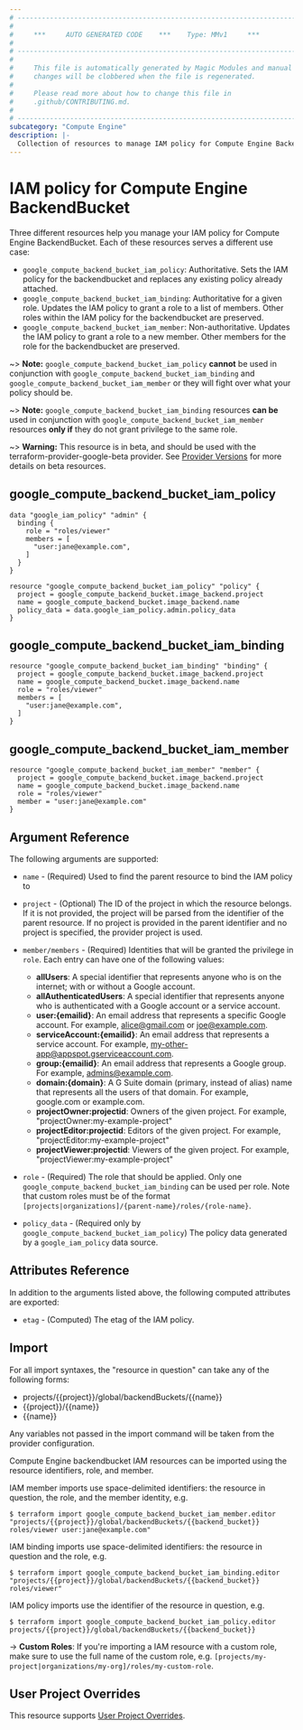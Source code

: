 ```yaml
---
# ----------------------------------------------------------------------------
#
#     ***     AUTO GENERATED CODE    ***    Type: MMv1     ***
#
# ----------------------------------------------------------------------------
#
#     This file is automatically generated by Magic Modules and manual
#     changes will be clobbered when the file is regenerated.
#
#     Please read more about how to change this file in
#     .github/CONTRIBUTING.md.
#
# ----------------------------------------------------------------------------
subcategory: "Compute Engine"
description: |-
  Collection of resources to manage IAM policy for Compute Engine BackendBucket
---
```


# IAM policy for Compute Engine BackendBucket
Three different resources help you manage your IAM policy for Compute Engine BackendBucket. Each of these resources serves a different use case:

* `google_compute_backend_bucket_iam_policy`: Authoritative. Sets the IAM policy for the backendbucket and replaces any existing policy already attached.
* `google_compute_backend_bucket_iam_binding`: Authoritative for a given role. Updates the IAM policy to grant a role to a list of members. Other roles within the IAM policy for the backendbucket are preserved.
* `google_compute_backend_bucket_iam_member`: Non-authoritative. Updates the IAM policy to grant a role to a new member. Other members for the role for the backendbucket are preserved.

~> **Note:** `google_compute_backend_bucket_iam_policy` **cannot** be used in conjunction with `google_compute_backend_bucket_iam_binding` and `google_compute_backend_bucket_iam_member` or they will fight over what your policy should be.

~> **Note:** `google_compute_backend_bucket_iam_binding` resources **can be** used in conjunction with `google_compute_backend_bucket_iam_member` resources **only if** they do not grant privilege to the same role.


~> **Warning:** This resource is in beta, and should be used with the terraform-provider-google-beta provider.
See [Provider Versions](https://terraform.io/docs/providers/google/guides/provider_versions.html) for more details on beta resources.


## google\_compute\_backend\_bucket\_iam\_policy

```hcl
data "google_iam_policy" "admin" {
  binding {
    role = "roles/viewer"
    members = [
      "user:jane@example.com",
    ]
  }
}

resource "google_compute_backend_bucket_iam_policy" "policy" {
  project = google_compute_backend_bucket.image_backend.project
  name = google_compute_backend_bucket.image_backend.name
  policy_data = data.google_iam_policy.admin.policy_data
}
```

## google\_compute\_backend\_bucket\_iam\_binding

```hcl
resource "google_compute_backend_bucket_iam_binding" "binding" {
  project = google_compute_backend_bucket.image_backend.project
  name = google_compute_backend_bucket.image_backend.name
  role = "roles/viewer"
  members = [
    "user:jane@example.com",
  ]
}
```

## google\_compute\_backend\_bucket\_iam\_member

```hcl
resource "google_compute_backend_bucket_iam_member" "member" {
  project = google_compute_backend_bucket.image_backend.project
  name = google_compute_backend_bucket.image_backend.name
  role = "roles/viewer"
  member = "user:jane@example.com"
}
```

## Argument Reference

The following arguments are supported:

* `name` - (Required) Used to find the parent resource to bind the IAM policy to

* `project` - (Optional) The ID of the project in which the resource belongs.
    If it is not provided, the project will be parsed from the identifier of the parent resource. If no project is provided in the parent identifier and no project is specified, the provider project is used.

* `member/members` - (Required) Identities that will be granted the privilege in `role`.
  Each entry can have one of the following values:
  * **allUsers**: A special identifier that represents anyone who is on the internet; with or without a Google account.
  * **allAuthenticatedUsers**: A special identifier that represents anyone who is authenticated with a Google account or a service account.
  * **user:{emailid}**: An email address that represents a specific Google account. For example, alice@gmail.com or joe@example.com.
  * **serviceAccount:{emailid}**: An email address that represents a service account. For example, my-other-app@appspot.gserviceaccount.com.
  * **group:{emailid}**: An email address that represents a Google group. For example, admins@example.com.
  * **domain:{domain}**: A G Suite domain (primary, instead of alias) name that represents all the users of that domain. For example, google.com or example.com.
  * **projectOwner:projectid**: Owners of the given project. For example, "projectOwner:my-example-project"
  * **projectEditor:projectid**: Editors of the given project. For example, "projectEditor:my-example-project"
  * **projectViewer:projectid**: Viewers of the given project. For example, "projectViewer:my-example-project"

* `role` - (Required) The role that should be applied. Only one
    `google_compute_backend_bucket_iam_binding` can be used per role. Note that custom roles must be of the format
    `[projects|organizations]/{parent-name}/roles/{role-name}`.

* `policy_data` - (Required only by `google_compute_backend_bucket_iam_policy`) The policy data generated by
  a `google_iam_policy` data source.

## Attributes Reference

In addition to the arguments listed above, the following computed attributes are
exported:

* `etag` - (Computed) The etag of the IAM policy.

## Import

For all import syntaxes, the "resource in question" can take any of the following forms:

* projects/{{project}}/global/backendBuckets/{{name}}
* {{project}}/{{name}}
* {{name}}

Any variables not passed in the import command will be taken from the provider configuration.

Compute Engine backendbucket IAM resources can be imported using the resource identifiers, role, and member.

IAM member imports use space-delimited identifiers: the resource in question, the role, and the member identity, e.g.
```
$ terraform import google_compute_backend_bucket_iam_member.editor "projects/{{project}}/global/backendBuckets/{{backend_bucket}} roles/viewer user:jane@example.com"
```

IAM binding imports use space-delimited identifiers: the resource in question and the role, e.g.
```
$ terraform import google_compute_backend_bucket_iam_binding.editor "projects/{{project}}/global/backendBuckets/{{backend_bucket}} roles/viewer"
```

IAM policy imports use the identifier of the resource in question, e.g.
```
$ terraform import google_compute_backend_bucket_iam_policy.editor projects/{{project}}/global/backendBuckets/{{backend_bucket}}
```

-> **Custom Roles**: If you're importing a IAM resource with a custom role, make sure to use the
 full name of the custom role, e.g. `[projects/my-project|organizations/my-org]/roles/my-custom-role`.

## User Project Overrides

This resource supports [User Project Overrides](https://registry.terraform.io/providers/hashicorp/google/latest/docs/guides/provider_reference#user_project_override).
